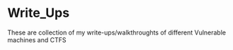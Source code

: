 # Write_Ups
These are collection of my write-ups/walkthroughts of different Vulnerable machines and CTFS 
